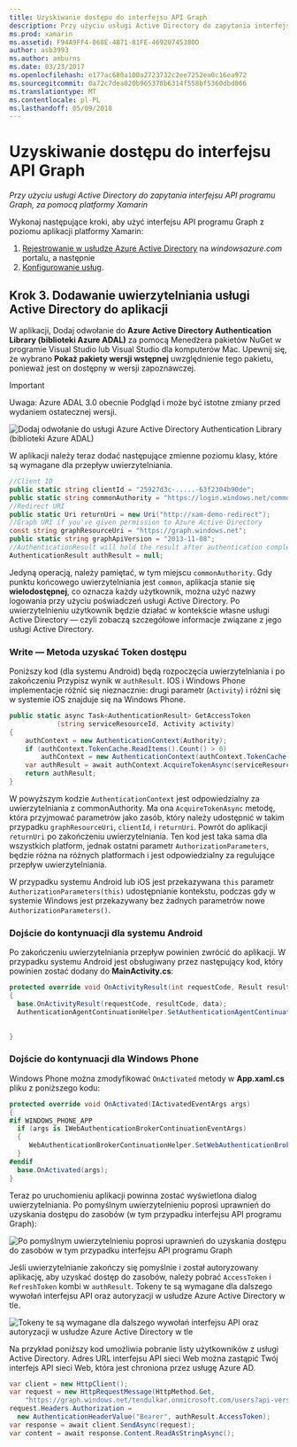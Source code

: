 ```yaml
---
title: Uzyskiwanie dostępu do interfejsu API Graph
description: Przy użyciu usługi Active Directory do zapytania interfejsu API programu Graph, za pomocą platformy Xamarin
ms.prod: xamarin
ms.assetid: F94A9FF4-068E-4B71-81FE-46920745380D
author: asb3993
ms.author: amburns
ms.date: 03/23/2017
ms.openlocfilehash: e177ac680a100a2723732c2ee7252ea0c16ea972
ms.sourcegitcommit: 0a72c7dea020b965378b6314f558bf5360dbd066
ms.translationtype: MT
ms.contentlocale: pl-PL
ms.lasthandoff: 05/09/2018
---
```

# <a name="accessing-the-graph-api"></a>Uzyskiwanie dostępu do interfejsu API Graph

_Przy użyciu usługi Active Directory do zapytania interfejsu API programu Graph, za pomocą platformy Xamarin_

Wykonaj następujące kroki, aby użyć interfejsu API programu Graph z poziomu aplikacji platformy Xamarin:

1. [Rejestrowanie w usłudze Azure Active Directory](~/cross-platform/data-cloud/active-directory/get-started/register.md) na *windowsazure.com* portalu, a następnie
2. [Konfigurowanie usług](~/cross-platform/data-cloud/active-directory/get-started/configure.md).

## <a name="step-3-adding-active-directory-authentication-to-an-app"></a>Krok 3. Dodawanie uwierzytelniania usługi Active Directory do aplikacji

W aplikacji, Dodaj odwołanie do **Azure Active Directory Authentication Library (biblioteki Azure ADAL)** za pomocą Menedżera pakietów NuGet w programie Visual Studio lub Visual Studio dla komputerów Mac.
Upewnij się, że wybrano **Pokaż pakiety wersji wstępnej** uwzględnienie tego pakietu, ponieważ jest on dostępny w wersji zapoznawczej.

> [!IMPORTANT]
> Uwaga: Azure ADAL 3.0 obecnie Podgląd i może być istotne zmiany przed wydaniem ostatecznej wersji. 


![](graph-images/06.-adal-nuget-package.jpg "Dodaj odwołanie do usługi Azure Active Directory Authentication Library (biblioteki Azure ADAL)")

W aplikacji należy teraz dodać następujące zmienne poziomu klasy, które są wymagane dla przepływ uwierzytelniania.

```csharp
//Client ID
public static string clientId = "25927d3c-.....-63f2304b90de";
public static string commonAuthority = "https://login.windows.net/common"
//Redirect URI
public static Uri returnUri = new Uri("http://xam-demo-redirect");
//Graph URI if you've given permission to Azure Active Directory
const string graphResourceUri = "https://graph.windows.net";
public static string graphApiVersion = "2013-11-08";
//AuthenticationResult will hold the result after authentication completes
AuthenticationResult authResult = null;
```

Jedyną operacją, należy pamiętać, w tym miejscu `commonAuthority`. Gdy punktu końcowego uwierzytelniania jest `common`, aplikacja stanie się **wielodostępnej**, co oznacza każdy użytkownik, można użyć nazwy logowania przy użyciu poświadczeń usługi Active Directory. Po uwierzytelnieniu użytkownik będzie działać w kontekście własne usługi Active Directory — czyli zobaczą szczegółowe informacje związane z jego usługi Active Directory.

### <a name="write-method-to-acquire-access-token"></a>Write — Metoda uzyskać Token dostępu

Poniższy kod (dla systemu Android) będą rozpoczęcia uwierzytelniania i po zakończeniu Przypisz wynik w `authResult`. IOS i Windows Phone implementacje różnić się nieznacznie: drugi parametr (`Activity`) i różni się w systemie iOS znajduje się na Windows Phone.

```csharp
public static async Task<AuthenticationResult> GetAccessToken
            (string serviceResourceId, Activity activity)
{
    authContext = new AuthenticationContext(Authority);
    if (authContext.TokenCache.ReadItems().Count() > 0)
        authContext = new AuthenticationContext(authContext.TokenCache.ReadItems().First().Authority);
    var authResult = await authContext.AcquireTokenAsync(serviceResourceId, clientId, returnUri, new AuthorizationParameters(activity));
    return authResult;
}  
```

W powyższym kodzie `AuthenticationContext` jest odpowiedzialny za uwierzytelniania z commonAuthority. Ma ona `AcquireTokenAsync` metodę, która przyjmować parametrów jako zasób, który należy udostępnić w takim przypadku `graphResourceUri`, `clientId`, i `returnUri`. Powrót do aplikacji `returnUri` po zakończeniu uwierzytelniania. Ten kod jest taka sama dla wszystkich platform, jednak ostatni parametr `AuthorizationParameters`, będzie różna na różnych platformach i jest odpowiedzialny za regulujące przepływ uwierzytelniania.

W przypadku systemu Android lub iOS jest przekazywana `this` parametr `AuthorizationParameters(this)` udostępnianie kontekstu, podczas gdy w systemie Windows jest przekazywany bez żadnych parametrów nowe `AuthorizationParameters()`.

### <a name="handle-continuation-for-android"></a>Dojście do kontynuacji dla systemu Android

Po zakończeniu uwierzytelniania przepływ powinien zwrócić do aplikacji. W przypadku systemu Android jest obsługiwany przez następujący kod, który powinien zostać dodany do **MainActivity.cs**:


```csharp
protected override void OnActivityResult(int requestCode, Result resultCode, Intent data)
{
  base.OnActivityResult(requestCode, resultCode, data);
  AuthenticationAgentContinuationHelper.SetAuthenticationAgentContinuationEventArgs(requestCode, resultCode, data);

    
}
```

### <a name="handle-continuation-for-windows-phone"></a>Dojście do kontynuacji dla Windows Phone

Windows Phone można zmodyfikować `OnActivated` metody w **App.xaml.cs** pliku z poniższego kodu:

```csharp
protected override void OnActivated(IActivatedEventArgs args)
{
#if WINDOWS_PHONE_APP
  if (args is IWebAuthenticationBrokerContinuationEventArgs)
  {
     WebAuthenticationBrokerContinuationHelper.SetWebAuthenticationBrokerContinuationEventArgs(args as IWebAuthenticationBrokerContinuationEventArgs);
  }
#endif
  base.OnActivated(args);
}
```

Teraz po uruchomieniu aplikacji powinna zostać wyświetlona dialog uwierzytelniania.
Po pomyślnym uwierzytelnieniu poprosi uprawnień do uzyskania dostępu do zasobów (w tym przypadku interfejsu API programu Graph):

![](graph-images/08.-authentication-flow.jpg "Po pomyślnym uwierzytelnieniu poprosi uprawnień do uzyskania dostępu do zasobów w tym przypadku interfejsu API programu Graph")

Jeśli uwierzytelnianie zakończy się pomyślnie i został autoryzowany aplikację, aby uzyskać dostęp do zasobów, należy pobrać `AccessToken` i `RefreshToken` kombi w `authResult`. Tokeny te są wymagane dla dalszego wywołań interfejsu API oraz autoryzacji w usłudze Azure Active Directory w tle.

![](graph-images/07.-access-token-for-authentication.jpg "Tokeny te są wymagane dla dalszego wywołań interfejsu API oraz autoryzacji w usłudze Azure Active Directory w tle")

Na przykład poniższy kod umożliwia pobranie listy użytkowników z usługi Active Directory. Adres URL interfejsu API sieci Web można zastąpić Twój interfejs API sieci Web, która jest chroniona przez usługę Azure AD.

```csharp
var client = new HttpClient();
var request = new HttpRequestMessage(HttpMethod.Get,
    "https://graph.windows.net/tendulkar.onmicrosoft.com/users?api-version=2013-04-05");
request.Headers.Authorization =
  new AuthenticationHeaderValue("Bearer", authResult.AccessToken);
var response = await client.SendAsync(request);
var content = await response.Content.ReadAsStringAsync();
```

